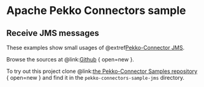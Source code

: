 # Apache Pekko Connectors sample

## Receive JMS messages

These examples show small usages of @extref[Pekko-Connector JMS](pekko-connectors:jms).

Browse the sources at @link:[Github](https://github.com/apache/pekko-connectors-samples/tree/main/pekko-connectors-sample-jms) { open=new }.

To try out this project clone @link:[the Pekko-Connector Samples repository](https://github.com/apache/pekko-connectors-samples) { open=new } and find it in the `pekko-connectors-sample-jms` directory.
